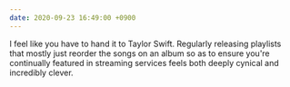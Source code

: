 ```yaml
---
date: 2020-09-23 16:49:00 +0900
---
```


I feel like you have to hand it to Taylor Swift. Regularly releasing playlists that mostly just reorder the songs on an album so as to ensure you're continually featured in streaming services feels both deeply cynical and incredibly clever.
